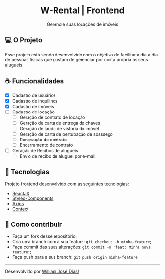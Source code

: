 <h1 align="center"> W-Rental | Frontend</h1>
<p align="center">Gerencie suas locações de imóveis</p>


## 💻 O Projeto
Esse projeto está sendo desenvolvido com o objetivo de facilitar o dia a dia de pessoas físicas que gostam de gerenciar por conta própria os seus alugueis.

## ☕ Funcionalidades
- [x] Cadastro de usuários
- [x] Cadastro de inquilinos
- [x] Cadastro de imóveis
- [ ] Cadastro de locação
  - [ ] Geração de contrato de locação
  - [ ] Geração de carta de entrega de chaves
  - [ ] Geração de laudo de vistoria do imóvel
  - [ ] Geração de carta de pertubação de sosssego
  - [ ] Renovação de contrato
  - [ ] Encerramento de contrato
- [ ] Geração de Recibos de alugueis
    - [ ] Envio de recibo de aluguel por e-mail

## :pushpin: Tecnologias
Projeto frontend desenvolvido com as seguintes tecnologias:
- [ReactJS](https://reactjs.org/)
- [Styled-Components](https://styled-components.com/)
- [Axios](https://axios-http.com/)
- [Context](https://pt-br.reactjs.org/docs/context.html)

## 🤔 Como contribuir

- Faça um fork desse repositório;
- Cria uma branch com a sua feature: `git checkout -b minha-feature`;
- Faça commit das suas alterações: `git commit -m 'feat: Minha nova feature'`;
- Faça push para a sua branch: `git push origin minha-feature`.

---

Desenvolvido por [William José Dias!](https://github.com/WilliamWJD)
